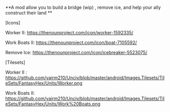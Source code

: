 **A mod allow you to build a bridge (wip) , remove ice, and help your ally construct their land **

[Icons]
 
 Worker II: https://thenounproject.com/icon/worker-1592335/
 
 Work Boats II: https://thenounproject.com/icon/boat-7105592/

 Remove Ice: https://thenounproject.com/icon/icebreaker-5523075/

 [Tilesets]
 
 Worker II : https://github.com/yairm210/Unciv/blob/master/android/Images.Tilesets/TileSets/FantasyHex/Units/Worker.png

 Work Boats II: https://github.com/yairm210/Unciv/blob/master/android/Images.Tilesets/TileSets/FantasyHex/Units/Work%20Boats.png
